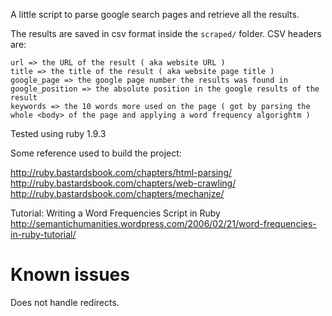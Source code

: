 A little script to parse google search pages and retrieve all the results.

The results are saved in csv format inside the `scraped/` folder.
CSV headers are:

```
url => the URL of the result ( aka website URL )
title => the title of the result ( aka website page title )
google_page => the google page number the results was found in
google_position => the absolute position in the google results of the result
keywords => the 10 words more used on the page ( got by parsing the whole <body> of the page and applying a word frequency algorightm )
```

Tested using ruby 1.9.3

Some reference used to build the project:

http://ruby.bastardsbook.com/chapters/html-parsing/
http://ruby.bastardsbook.com/chapters/web-crawling/
http://ruby.bastardsbook.com/chapters/mechanize/

Tutorial: Writing a Word Frequencies Script in Ruby
http://semantichumanities.wordpress.com/2006/02/21/word-frequencies-in-ruby-tutorial/

# Known issues

Does not handle redirects.
